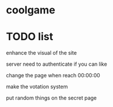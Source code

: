 # coolgame

# TODO list

enhance the visual of the site

server need to authenticate if you can like

change the page when reach 00:00:00 

make the votation system

put random things on the secret page
